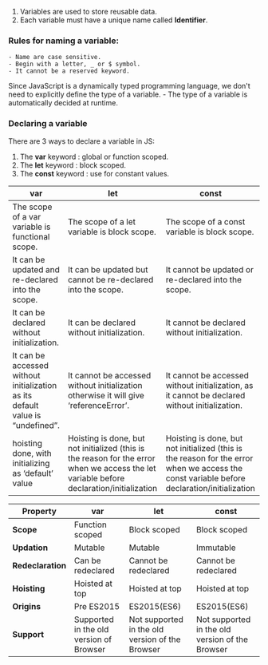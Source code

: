 1. Variables are used to store reusable data.
2. Each variable must have a unique name called **Identifier**.
### Rules for naming a variable:
	- Name are case sensitive.
	- Begin with a letter, _ or $ symbol. 
	- It cannot be a reserved keyword.

Since JavaScript is a dynamically typed programming language, we don't need to explicitly define the type of a variable. 
	- The type of a variable is automatically decided at runtime. 
### Declaring a variable
There are 3 ways to declare a variable in JS:
1. The **var** keyword : global or function scoped.
2. The **let** keyword : block scoped.
3. The **const** keyword : use for constant values.

| **var**                                                                        | **let**                                                                                                                                   | **const**                                                                                                                                   |
| ------------------------------------------------------------------------------ | ----------------------------------------------------------------------------------------------------------------------------------------- | ------------------------------------------------------------------------------------------------------------------------------------------- |
| The scope of a var variable is functional scope.                               | The scope of a let variable is block scope.                                                                                               | The scope of a const variable is block scope.                                                                                               |
| It can be updated and re-declared into the scope.                              | It can be updated but cannot be re-declared into the scope.                                                                               | It cannot be updated or re-declared into the scope.                                                                                         |
| It can be declared without initialization.                                     | It can be declared without initialization.                                                                                                | It cannot be declared without initialization.                                                                                               |
| It can be accessed without initialization as its default value is “undefined”. | It cannot be accessed without initialization otherwise it will give ‘referenceError’.                                                     | It cannot be accessed without initialization, as it cannot be declared without initialization.                                              |
| hoisting done, with initializing as ‘default’ value                            | Hoisting is done, but not initialized (this is the reason for the error when we access the let variable before declaration/initialization | Hoisting is done, but not initialized (this is the reason for the error when we access the const variable before declaration/initialization |

| **Property**      | **var**                                 | **let**                                         | **const**                                       |
|-------------------|-----------------------------------------|-------------------------------------------------|-------------------------------------------------|
| **Scope**         | Function scoped                         | Block scoped                                    | Block scoped                                    |
| **Updation**      | Mutable                                 | Mutable                                         | Immutable                                       |
| **Redeclaration** | Can be redeclared                       | Cannot be redeclared                            | Cannot be redeclared                            |
| **Hoisting**      | Hoisted at top                          | Hoisted at top                                  | Hoisted at top                                  |
| **Origins**       | Pre ES2015                              | ES2015(ES6)                                     | ES2015(ES6)                                     |
| **Support**       | Supported in the old version of Browser | Not supported in the old version of the Browser | Not supported in the old version of the Browser |
